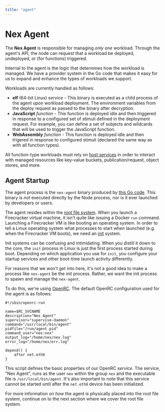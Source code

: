 ```yaml
---
title: "agent"
---
```

# Nex Agent

The **Nex Agent** is responsible for managing _only one_ workload. Through the agent's API, the node can request that a workload be deployed, undeployed, or (for functions) triggered.

Internal to the agent is the logic that determines how the workload is managed. We have a provider system in the Go code that makes it easy for us to expand and enhance the types of workloads we support.

Workloads are currently handled as follows:

* **elf** (64-bit Linux) _service_ - This binary is executed as a child process of the agent upon workload deployment. The environment variables from the deploy request as passed to the binary after decryption.
* **JavaScript** _function_ - This function is deployed idle and then triggered in response to a configured set of stimuli defined in the deployment request. For example, you can define a set of subjects and wildcards that will be used to trigger the JavaScript function.
* **WebAssembly** _function_ - This function is deployed idle and then trigered in response to configured stimuli (declared the same way as with all function types).

All function-type workloads must rely on [host services](../host\_services/) in order to interact with managed resources like key-value buckets, publication/request, object stores, and more.

## Agent Startup

The agent process is the `nex-agent` binary produced by [this Go code](https://github.com/synadia-io/nex/tree/main/agent). This binary is _not_ executed directly by the Node process, nor is it ever launched by developers or users.

The agent resides within the [root file system](rootfs). When you launch a Firecracker virtual machine, it isn't quite like issuing a Docker `run` command. Launching a Firecracker VM is like booting an operating system. In order to tell a Linux operating system what processes to start when launched (e.g. when the Firecracker VM boots), we need an [init](https://en.wikipedia.org/wiki/Init) system.

Init systems can be confusing and intimidating. When you distill it down to the core, the `init` process in Linux is just the first process started during boot. Depending on which application you use for `init`, you configure your startup services and other boot-time launch activity differently.

For reasons that we won't get into here, it's not a good idea to make a process like `nex-agent` be the init process. Rather, we want the init process to spawn and manage the `nex-agent`.

To do this, we're using [OpenRC](https://github.com/OpenRC/openrc/blob/master/user-guide). The default OpenRC configuration used for the agent is as follows:

```
#!/sbin/openrc-run

name=$RC_SVCNAME
description="Nex Agent"
supervisor="supervise-daemon"
command="/usr/local/bin/agent"
pidfile="/run/agent.pid"
command_user="nex:nex"
output_log="/home/nex/nex.log"
error_log="/home/nex/err.log"

depend() {
	after net.eth0
}
```

This script defines the basic properties of our OpenRC _service_. The service, "Nex Agent", runs as the user `nex` within the group `nex` and the executable file is `/usr/local/bin/agent`. It's also important to note that this service cannot be started until after the `net.eth0` device has been initialized.

For more information on _how_ the agent is physically placed into the root file system, continue on to the next section where we cover the root file system.
